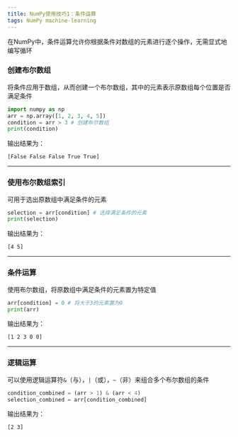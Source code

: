 ```yaml
---
title: NumPy使用技巧1：条件运算
tags: NumPy machine-learning
---
```


在NumPy中，条件运算允许你根据条件对数组的元素进行逐个操作，无需显式地编写循环

### 创建布尔数组
将条件应用于数组，从而创建一个布尔数组，其中的元素表示原数组每个位置是否满足条件
```python
import numpy as np
arr = np.array([1, 2, 3, 4, 5])
condition = arr > 3 # 创建布尔数组
print(condition)
```
输出结果为：
```shell
[False False False True True]
```

---
### 使用布尔数组索引
可用于选出原数组中满足条件的元素
```python
selection = arr[condition] # 选择满足条件的元素
print(selection)
```
输出结果为：
```shell
[4 5]
```

---
### 条件运算
使用布尔数组，将原数组中满足条件的元素置为特定值
```python
arr[condition] = 0 # 将大于3的元素置为0
print(arr)
```
输出结果为：
```shell
[1 2 3 0 0]
```

---
### 逻辑运算
可以使用逻辑运算符`&`（与），`|`（或），`~`（非）来组合多个布尔数组的条件
```python
condition_combined = (arr > 1) & (arr < 4)
selection_combined = arr[condition_combined]
```
输出结果为：
```shell
[2 3]
```
